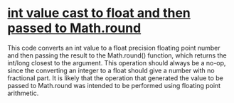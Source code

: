 # [int value cast to float and then passed to Math.round](https://spotbugs.readthedocs.io/en/latest/bugDescriptions.html#ICAST_INT_CAST_TO_FLOAT_PASSED_TO_ROUND)

This code converts an int value to a float precision
floating point number and then
passing the result to the Math.round() function, which returns the int/long closest
to the argument. This operation should always be a no-op,
since the converting an integer to a float should give a number with no fractional part.
It is likely that the operation that generated the value to be passed
to Math.round was intended to be performed using
floating point arithmetic.